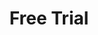 ---
# -------------------------- #
#          PAGE INFO         #
# -------------------------- #

title: Free Trial
permalink: /getting-started/free-trial
keywords: free trial, trial, test, talk to sales, demo, sales, signup, sign up,
summary: "Are you interested in trying out Stitch for yourself? Do you have any sales-related questions? [Sign up for your free trial or talk to an expert](https://www.stitchdata.com/signup/)!"
feedback: false

layout: general
sidebar: stitch
toc: false

key: "free-trial"
weight: 5
type: "all"

# -------------------------- #
#         PAGE  INTRO        #
# -------------------------- #

intro: |
  Are you interested in giving Stitch a try? Do you have any sales-related questions? [Sign up for your free trial or talk to an expert](https://www.stitchdata.com/signup)!


# -------------------------- #
#      CONTENT SECTIONS      #
# -------------------------- #

sections:
  - title: "Specified actions"
    anchor: "action-steps"
    content: ""
    
    subsections:
      - title: "Ready to sign up?"
        anchor: "sign-up"
        content: |
          Create your Stitch account and start your free trial [here](https://app.stitchdata.com/signup).

      - title: "Have some more questions you need answered?"
        anchor: "ask-expert"
        content: |
          Request to talk to an expert [here](https://www.app.stitchdata.com/signup/) to get your product and pricing questions answered.  
---